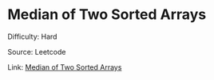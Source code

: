 # Median of Two Sorted Arrays
Difficulty: Hard

Source: Leetcode

Link: [Median of Two Sorted Arrays](https://leetcode.com/problems/median-of-two-sorted-arrays/description/)
